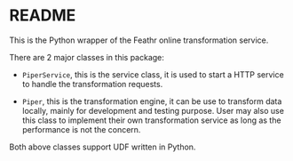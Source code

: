 README
======

This is the Python wrapper of the Feathr online transformation service.

There are 2 major classes in this package:

* `PiperService`, this is the service class, it is used to start a HTTP service to handle the transformation requests.

* `Piper`, this is the transformation engine, it can be use to transform data locally, mainly for development and testing purpose. User may also use this class to implement their own transformation service as long as the performance is not the concern.

Both above classes support UDF written in Python.